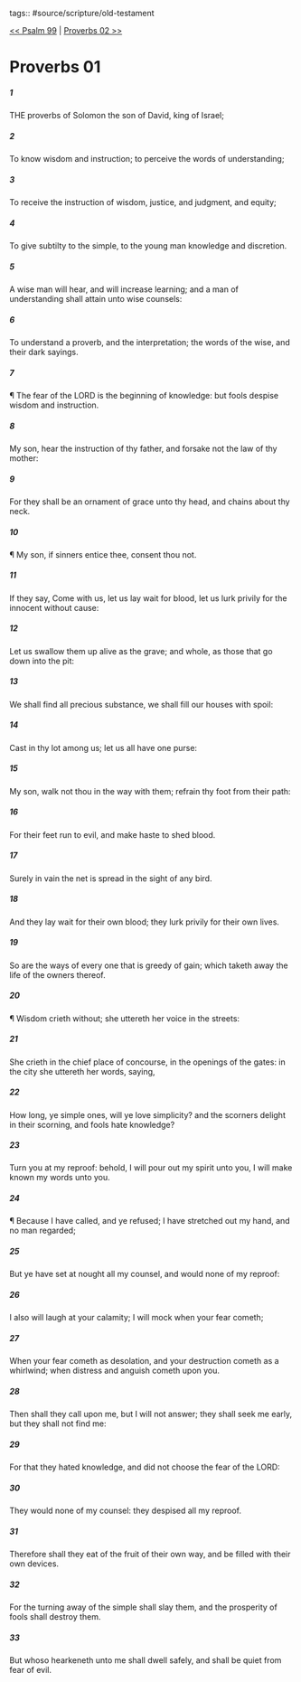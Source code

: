 tags:: #source/scripture/old-testament

[<< Psalm 99](old-testament/19_Psalms/Psalm_99.md) | [Proverbs 02 >>](old-testament/20_Proverbs/Proverbs_02.md)

# Proverbs 01

##### 1

THE proverbs of Solomon the son of David, king of Israel;

##### 2

To know wisdom and instruction; to perceive the words of understanding;

##### 3

To receive the instruction of wisdom, justice, and judgment, and equity;

##### 4

To give subtilty to the simple, to the young man knowledge and discretion.

##### 5

A wise man will hear, and will increase learning; and a man of understanding shall attain unto wise counsels:

##### 6

To understand a proverb, and the interpretation; the words of the wise, and their dark sayings.

##### 7

¶ The fear of the LORD is the beginning of knowledge: but fools despise wisdom and instruction.

##### 8

My son, hear the instruction of thy father, and forsake not the law of thy mother:

##### 9

For they shall be an ornament of grace unto thy head, and chains about thy neck.

##### 10

¶ My son, if sinners entice thee, consent thou not.

##### 11

If they say, Come with us, let us lay wait for blood, let us lurk privily for the innocent without cause:

##### 12

Let us swallow them up alive as the grave; and whole, as those that go down into the pit:

##### 13

We shall find all precious substance, we shall fill our houses with spoil:

##### 14

Cast in thy lot among us; let us all have one purse:

##### 15

My son, walk not thou in the way with them; refrain thy foot from their path:

##### 16

For their feet run to evil, and make haste to shed blood.

##### 17

Surely in vain the net is spread in the sight of any bird.

##### 18

And they lay wait for their own blood; they lurk privily for their own lives.

##### 19

So are the ways of every one that is greedy of gain; which taketh away the life of the owners thereof.

##### 20

¶ Wisdom crieth without; she uttereth her voice in the streets:

##### 21

She crieth in the chief place of concourse, in the openings of the gates: in the city she uttereth her words, saying,

##### 22

How long, ye simple ones, will ye love simplicity? and the scorners delight in their scorning, and fools hate knowledge?

##### 23

Turn you at my reproof: behold, I will pour out my spirit unto you, I will make known my words unto you.

##### 24

¶ Because I have called, and ye refused; I have stretched out my hand, and no man regarded;

##### 25

But ye have set at nought all my counsel, and would none of my reproof:

##### 26

I also will laugh at your calamity; I will mock when your fear cometh;

##### 27

When your fear cometh as desolation, and your destruction cometh as a whirlwind; when distress and anguish cometh upon you.

##### 28

Then shall they call upon me, but I will not answer; they shall seek me early, but they shall not find me:

##### 29

For that they hated knowledge, and did not choose the fear of the LORD:

##### 30

They would none of my counsel: they despised all my reproof.

##### 31

Therefore shall they eat of the fruit of their own way, and be filled with their own devices.

##### 32

For the turning away of the simple shall slay them, and the prosperity of fools shall destroy them.

##### 33

But whoso hearkeneth unto me shall dwell safely, and shall be quiet from fear of evil.
